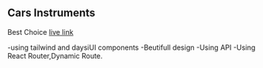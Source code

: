 ## Cars Instruments

Best Choice [live link](https://car-manufacturer-76b00.web.app/)

-using tailwind and daysiUI components
-Beutifull design
-Using API
-Using React Router,Dynamic Route.



